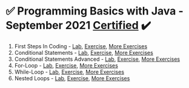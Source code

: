<h1 dir="auto">
<g-emoji class="g-emoji" alias="white_check_mark" fallback-src="https://github.githubassets.com/images/icons/emoji/unicode/2705.png">✅</g-emoji>
Programming Basics with Java - September 2021
<a href="https://softuni.bg/certificates/details/116262/73050821" rel="nofollow">Certified</a>
<g-emoji class="g-emoji" alias="heavy_check_mark" fallback-src="https://github.githubassets.com/images/icons/emoji/unicode/2714.png">✔️</g-emoji>
</h1>

1. First Steps In Coding - <a href="https://github.com/MartoDD/SoftUni-Java-Web-Developer/tree/main/Programming%20Basics%20with%20Java/src/FirstStepsInCoding/Lab" rel="nofollow">Lab</a>, <a href="https://github.com/MartoDD/SoftUni-Java-Web-Developer/tree/main/Programming%20Basics%20with%20Java/src/FirstStepsInCoding/Excersises">Exercise</a>, <a href="https://github.com/MartoDD/SoftUni-Java-Web-Developer/tree/main/Programming%20Basics%20with%20Java/src/FirstStepsInCoding/MoreExercises">More Exercises</a> 
2. Conditional Statements - <a href="https://github.com/MartoDD/SoftUni-Java-Web-Developer/tree/main/Programming%20Basics%20with%20Java/src/ConditionalStatements/Lab" rel="nofollow">Lab</a>, <a href="https://github.com/MartoDD/SoftUni-Java-Web-Developer/tree/main/Programming%20Basics%20with%20Java/src/ConditionalStatements/Excersises">Exercise</a>, <a href="https://github.com/MartoDD/SoftUni-Java-Web-Developer/tree/main/Programming%20Basics%20with%20Java/src/ConditionalStatements/MoreExcersises">More Exercises</a> 
3. Conditional Statements Advanced - <a href="https://github.com/MartoDD/SoftUni-Java-Web-Developer/tree/main/Programming%20Basics%20with%20Java/src/ConditionalStatementsAdvanced/Lab" rel="nofollow">Lab</a>, <a href="https://github.com/MartoDD/SoftUni-Java-Web-Developer/tree/main/Programming%20Basics%20with%20Java/src/ConditionalStatementsAdvanced/Excersises">Exercise</a>, <a href="https://github.com/MartoDD/SoftUni-Java-Web-Developer/tree/main/Programming%20Basics%20with%20Java/src/ConditionalStatementsAdvanced/MoreExcersises">More Exercises</a> 
4. For-Loop - <a href="https://github.com/MartoDD/SoftUni-Java-Web-Developer/tree/main/Programming%20Basics%20with%20Java/src/ForLoop/Lab" rel="nofollow">Lab</a>, <a href="https://github.com/MartoDD/SoftUni-Java-Web-Developer/tree/main/Programming%20Basics%20with%20Java/src/ForLoop/Excersises">Exercise</a>, <a href="https://github.com/MartoDD/SoftUni-Java-Web-Developer/tree/main/Programming%20Basics%20with%20Java/src/ForLoop/MoreExcersises">More Exercises</a> 
5. While-Loop - <a href="https://github.com/MartoDD/SoftUni-Java-Web-Developer/tree/main/Programming%20Basics%20with%20Java/src/WhileLoop/Lab" rel="nofollow">Lab</a>, <a href="https://github.com/MartoDD/SoftUni-Java-Web-Developer/tree/main/Programming%20Basics%20with%20Java/src/WhileLoop/Excersies">Exercise</a>, <a href="https://github.com/MartoDD/SoftUni-Java-Web-Developer/tree/main/Programming%20Basics%20with%20Java/src/WhileLoop/MoreExcersises">More Exercises</a> 
6. Nested Loops - <a href="https://github.com/MartoDD/SoftUni-Java-Web-Developer/tree/main/Programming%20Basics%20with%20Java/src/NestedLoops/Lab" rel="nofollow">Lab</a>, <a href="https://github.com/MartoDD/SoftUni-Java-Web-Developer/tree/main/Programming%20Basics%20with%20Java/src/NestedLoops/Excersises">Exercise</a>, <a href="https://github.com/MartoDD/SoftUni-Java-Web-Developer/tree/main/Programming%20Basics%20with%20Java/src/NestedLoops/MoreExcersises">More Exercises</a>
